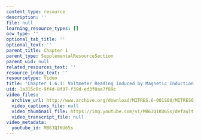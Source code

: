 ```yaml
---
content_type: resource
description: ''
file: null
learning_resource_types: []
ocw_type: ''
optional_tab_title: ''
optional_text: ''
parent_title: Chapter 1
parent_type: SupplementalResourceSection
parent_uid: null
related_resources_text: ''
resource_index_text: ''
resourcetype: Video
title: 'Chapter 1.6.1: Voltmeter Reading Induced by Magnetic Induction'
uid: 1a315c0c-9f4d-8f37-f39d-ed3f0aa7f89c
video_files:
  archive_url: http://www.archive.org/download/MITRES.6-001S08/MITRES6_001S08_1-6-1_300k.mp4
  video_captions_file: null
  video_thumbnail_file: https://img.youtube.com/vi/MB63QIKU65s/default.jpg
  video_transcript_file: null
video_metadata:
  youtube_id: MB63QIKU65s
---
```

